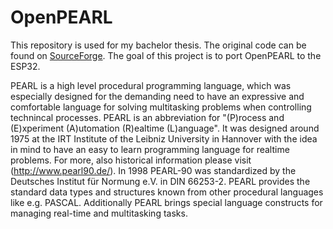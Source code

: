# OpenPEARL

This repository is used for my bachelor thesis. The original code can be found on [SourceForge](https://sourceforge.net/projects/openpearl/). The goal of this project is to port OpenPEARL to the ESP32.


PEARL is a high level procedural programming language, which was especially designed for the demanding need to have an expressive and comfortable language for solving multitasking problems when controlling technincal processes. PEARL is an abbreviation for "(P)rocess and (E)xperiment (A)utomation (R)ealtime (L)anguage".
It was designed around 1975 at the IRT Institute of the Leibniz University in Hannover with the idea in mind to have an easy to learn programming language for realtime problems. For more, also historical information please visit (http://www.pearl90.de/).
In 1998 PEARL-90 was standardized by the Deutsches Institut für Normung e.V. in DIN 66253-2.
PEARL provides the standard data types and structures known from other procedural languages like e.g. PASCAL.
Additionally PEARL brings special language constructs for managing real-time and multitasking tasks.
